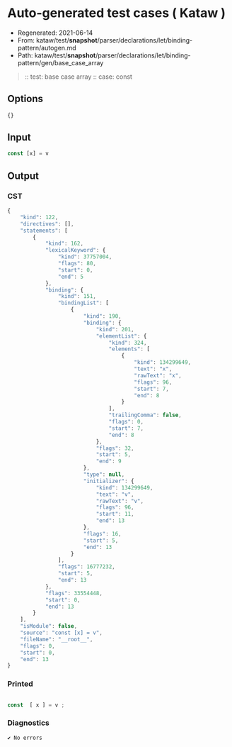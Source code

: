 # Auto-generated test cases ( Kataw )
- Regenerated: 2021-06-14
- From: kataw/test/__snapshot__/parser/declarations/let/binding-pattern/autogen.md
- Path: kataw/test/__snapshot__/parser/declarations/let/binding-pattern/gen/base_case_array
> :: test: base case array
> :: case: const
## Options

`````js
{}
`````
## Input

`````js
const [x] = v
`````
## Output

### CST

```javascript
{
    "kind": 122,
    "directives": [],
    "statements": [
        {
            "kind": 162,
            "lexicalKeyword": {
                "kind": 37757004,
                "flags": 80,
                "start": 0,
                "end": 5
            },
            "binding": {
                "kind": 151,
                "bindingList": [
                    {
                        "kind": 190,
                        "binding": {
                            "kind": 201,
                            "elementList": {
                                "kind": 324,
                                "elements": [
                                    {
                                        "kind": 134299649,
                                        "text": "x",
                                        "rawText": "x",
                                        "flags": 96,
                                        "start": 7,
                                        "end": 8
                                    }
                                ],
                                "trailingComma": false,
                                "flags": 0,
                                "start": 7,
                                "end": 8
                            },
                            "flags": 32,
                            "start": 5,
                            "end": 9
                        },
                        "type": null,
                        "initializer": {
                            "kind": 134299649,
                            "text": "v",
                            "rawText": "v",
                            "flags": 96,
                            "start": 11,
                            "end": 13
                        },
                        "flags": 16,
                        "start": 5,
                        "end": 13
                    }
                ],
                "flags": 16777232,
                "start": 5,
                "end": 13
            },
            "flags": 33554448,
            "start": 0,
            "end": 13
        }
    ],
    "isModule": false,
    "source": "const [x] = v",
    "fileName": "__root__",
    "flags": 0,
    "start": 0,
    "end": 13
}
```

### Printed

```javascript

const  [ x ] = v ;

```

### Diagnostics

```javascript
✔ No errors
```

